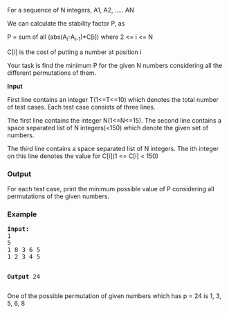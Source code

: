 <p>For a sequence of N integers, A1, A2, ..... AN</p>
<p>We can calculate the stability factor P,&nbsp;as</p>
<p>P = sum of all (abs(A<sub>i</sub>-A<sub>i-1</sub>)*C[i]) where 2 &lt;= i &lt;= N</p>
<p>C[i] is the cost of putting a number at position i</p>
<p>Your task is find the minimum P for the given N numbers considering all the different permutations of them.</p>
<p><strong>Input</strong></p>
<p>First line contains an integer T(1&lt;=T&lt;=10) which denotes the total number of test cases. Each test case consists of three lines.</p>
<p>The first line contains the integer N(1&lt;=N&lt;=15). The second line contains a space separated list of N integers(&lt;150)&nbsp;which denote the given set of numbers.</p>
<p>The third line contains a space separated list of N integers. The ith integer on this line denotes the value for C[i](1 &lt;= C[i] &lt; 150)</p>
<h3>Output</h3>
<p>For each test case, print the minimum possible value of P considering all permutations of the given numbers.</p>
<h3>Example</h3>
<pre><strong>Input:</strong>
1
5
1 8 3 6 5
1 2 3 4 5

<strong>Output</strong>
24
</pre>
<p>One of the possible permutation of given numbers which has p = 24 is 1, 3, 5, 6, 8</p>